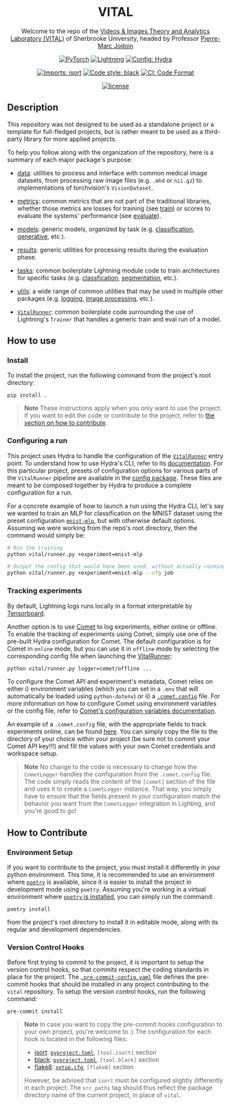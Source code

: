 <div align="center">

# VITAL

Welcome to the repo of the
[Videos & Images Theory and Analytics Laboratory (VITAL)](http://vital.dinf.usherbrooke.ca/ "VITAL home page") of
Sherbrooke University, headed by Professor [Pierre-Marc Jodoin](http://info.usherbrooke.ca/pmjodoin/)

<a href="https://pytorch.org/get-started/locally/"><img alt="PyTorch" src="https://img.shields.io/badge/PyTorch-ee4c2c?logo=pytorch&logoColor=white"></a>
<a href="https://pytorchlightning.ai/"><img alt="Lightning" src="https://img.shields.io/badge/-Lightning-792ee5?logo=pytorchlightning&logoColor=white"></a>
<a href="https://hydra.cc/"><img alt="Config: Hydra" src="https://img.shields.io/badge/Config-Hydra-89b8cd"></a>

[![Imports: isort](https://img.shields.io/badge/%20imports-isort-%231674b1?style=flat&labelColor=ef8336)](https://pycqa.github.io/isort/)
[![Code style: black](https://img.shields.io/badge/code%20style-black-000000.svg)](https://github.com/psf/black)
[![CI: Code Format](https://github.com/nathanpainchaud/vital/actions/workflows/code-format.yml/badge.svg?branch=dev)](https://github.com/nathanpainchaud/vital/actions/workflows/code-format.yml?query=branch%3Adev)

[![license](https://img.shields.io/badge/License-Apache%202.0-blue.svg)](https://github.com/nathanpainchaud/vital/blob/dev/LICENSE)

</div>

## Description
This repository was not designed to be used as a standalone project or a template for full-fledged projects, but is
rather meant to be used as a third-party library for more applied projects.

To help you follow along with the organization of the repository, here is a summary of each major package's purpose:

- [data](vital/data): utilities to process and interface with common medical image datasets, from processing raw image
files (e.g. `.mhd` or `nii.gz`) to implementations of torchvision's `VisionDataset`.

- [metrics](vital/metrics): common metrics that are not part of the traditional libraries, whether those metrics are
losses for training (see [train](vital/metrics/train)) or scores to evaluate the systems' performance (see
[evaluate](vital/metrics/evaluate)).

- [models](vital/models): generic models, organized by task (e.g. [classification](vital/models/segmentation),
[generative](vital/models/generative), etc.).

- [results](vital/results): generic utilities for processing results during the evaluation phase.

- [tasks](vital/tasks): common boilerplate Lightning module code to train architectures for specific tasks (e.g.
[classfication](vital/tasks/classification.py), [segmentation](vital/tasks/segmentation.py), etc.).

- [utils](vital/utils): a wide range of common utilities that may be used in multiple other packages (e.g.
[logging](vital/utils/logging.py), [image processing](vital/utils/image), etc.).

- [`VitalRunner`](vital/runner.py): common boilerplate code surrounding the use of Lightning's `Trainer` that
handles a generic train and eval run of a model.

## How to use

### Install
To install the project, run the following command from the project's root directory:
```shell script
pip install .
```
> **Note**
> These instructions apply when you only want to use the project. If you want to edit the code or contribute to the
> project, refer to [the section on how to contribute](#how-to-contribute).

### Configuring a run
This project uses Hydra to handle the configuration of the [`VitalRunner`](vital/runner.py) entry point. To understand
how to use Hydra's CLI, refer to its [documentation](https://hydra.cc/docs/intro/). For this particular project,
presets of configuration options for various parts of the `VitalRunner` pipeline are available in the
[config package](vital/config). These files are meant to be composed together by Hydra to produce a complete
configuration for a run.

For a concrete example of how to launch a run using the Hydra CLI, let's say we wanted to train an MLP for
classification on the MNIST dataset using the preset configuration [`mnist-mlp`](vital/config/experiment/mnist-mlp.yaml),
but with otherwise default options. Assuming we were working from the repo's root directory, then the command would
simply be:
```bash
# Run the training
python vital/runner.py +experiment=mnist-mlp

# Output the config that would have been used, without actually running the code (useful for debugging)
python vital/runner.py +experiment=mnist-mlp --cfg job
```

### Tracking experiments
By default, Lightning logs runs locally in a format interpretable by
[Tensorboard](https://www.tensorflow.org/tensorboard/).

Another option is to use [Comet](https://www.comet.ml/) to log experiments, either online or offline. To enable the
tracking of experiments using Comet, simply use one of the pre-built Hydra configuration for Comet. The default
configuration is for Comet in `online` mode, but you can use it in `offline` mode by selecting the corresponding config
file when launching the [VitalRunner](vital/runner.py):
```bash
python vital/runner.py logger=comet/offline ...
```
To configure the Comet API and experiment's metadata, Comet relies on either i) environment variables (which you can set
in a `.env` that will automatically be loaded using `python-dotenv`) or ii) a [`.comet.config`](.comet.config) file. For
more information on how to configure Comet using environment variables or the config file, refer to
[Comet's configuration variables documentation](https://www.comet.ml/docs/python-sdk/advanced/#comet-configuration-variables).

An example of a `.comet.config` file, with the appropriate fields to track experiments online, can be found
[here](.comet.config). You can simply copy the file to the directory of your choice within your project (be sure
not to commit your Comet API key!!!) and fill the values with your own Comet credentials and workspace setup.

> **Note**
> No change to the code is necessary to change how the `CometLogger` handles the configuration from the `.comet.config`
> file. The code simply reads the content of the `[comet]` section of the file and uses it to create a `CometLogger`
> instance. That way, you simply have to ensure that the fields present in your configuration match the behavior you
> want from the `CometLogger` integration in Lighting, and you're good to go!

## How to Contribute

### Environment Setup
If you want to contribute to the project, you must install it differently in your python environment. This time, it is
recommended to use an environment where [`poetry`](https://python-poetry.org/) is available, since it is easier to
install the project in development mode using `poetry`. Assuming you're working in a virtual environment where
[`poetry` is installed](https://python-poetry.org/docs/#installation), you can simply run the command:
```shell script
poetry install
```
from the project's root directory to install it in editable mode, along with its regular and development dependencies.

### Version Control Hooks
Before first trying to commit to the project, it is important to setup the version control hooks, so that commits
respect the coding standards in place for the project. The [`.pre-commit-config.yaml`](.pre-commit-config.yaml) file
defines the pre-commit hooks that should be installed in any project contributing to the `vital` repository. To setup
the version control hooks, run the following command:
```shell script
pre-commit install
```

> **Note**
> In case you want to copy the pre-commit hooks configuration to your own project, you're welcome to :)
> The configuration for each hook is located in the following files:
> - [isort](https://github.com/timothycrosley/isort): [`pyproject.toml`](./pyproject.toml), `[tool.isort]` section
> - [black](https://github.com/psf/black): [`pyproject.toml`](./pyproject.toml), `[tool.black]` section
> - [flake8](https://gitlab.com/pycqa/flake8): [`setup.cfg`](./setup.cfg), `[flake8]` section
>
> However, be advised that `isort` must be configured slightly differently in each project. The `src_paths` tag
> should thus reflect the package directory name of the current project, in place of `vital`.
